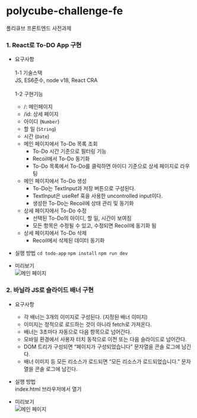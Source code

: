 # polycube-challenge-fe
폴리큐브 프론트엔드 사전과제

### 1. React로 To-DO App 구현
- 요구사항<br><br>
  1-1 기술스택<br>
     JS, ES6준수, node v18, React CRA<br><br>
  1-2 구현기능
    - /: 메인페이지
    - /id: 상세 페이지
    - 아이디 (`Number`)
    - 할 일 (`String`)
    - 시간 (`Date`)
    - 메인 페이지에서 To-Do 목록 조회
      - To-Do 시간 기준으로 필터링 기능
      - Recoil에서 To-Do 동기화
      - To-Do 목록에서 To-Do를 클릭하면 아이디 기준으로 상세 페이지로 라우팅
    - 메인 페이지에서 To-Do 생성
      - To-Do는 TextInput과 저장 버튼으로 구성된다.
      - TextInput은 useRef 훅을 사용한 uncontrolled input이다.
      - 생성한 To-Do는 Recoil에 상태 관리 및 동기화
    - 상세 페이지에서 To-Do 수정
      - 선택된 To-Do의 아이디, 할 일, 시간이 보여짐
      - 모든 항목은 수정될 수 있고, 수정되면 Recoil에 동기화 됨
    - 상세 페이지에서 To-Do 삭제
      - Recoil에서 삭제된 데이터 동기화

- 실행 방법
  ```cd todo-app```
  ```npm install```
  ```npm run dev```

- 미리보기<br>
  ![메인 페이지](./todo-app/img/ScreenShot.png)


### 2. 바닐라 JS로 슬라이드 배너 구현
- 요구사항
    - 각 배너는 3개의 이미지로 구성된다. (지정된 배너 이미지)
    - 이미지는 정적으로 로드하는 것이 아니라 fetch로 가져온다.
    - 배너는 3초마다 자동으로 다음 항목으로 넘어간다.
    - 모바일 환경에서 사용자 터치 동작으로 이전 또는 다음 슬라이드로 넘어간다.
    - DOM 트리가 구성되면 “페이지가 구성되었습니다” 문자열을 콘솔 로그에 남긴다.
    - 배너 이미지 등 모든 리소스가 로드되면 “모든 리소스가 로드되었습니다.” 문자열을 콘솔 로그에 남긴다.

- 실행 방법<br>
  index.html 브라우저에서 열기

- 미리보기<br>
  ![메인 페이지](./banner-slide/img/ScreenShot.png)